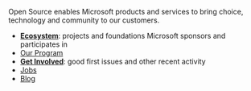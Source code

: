 Open Source enables Microsoft products and services to bring choice, technology and community to our customers.

- **[Ecosystem](https://opensource.microsoft.com/ecosystem/)**: projects and foundations Microsoft sponsors and participates in
- [Our Program](https://opensource.microsoft.com/program/)
- **[Get Involved](https://opensource.microsoft.com/collaborate/)**: good first issues and other recent activity
- [Jobs](https://careers.microsoft.com/us/en/search-results?keywords=open%20source)
- [Blog](https://cloudblogs.microsoft.com/opensource/)
